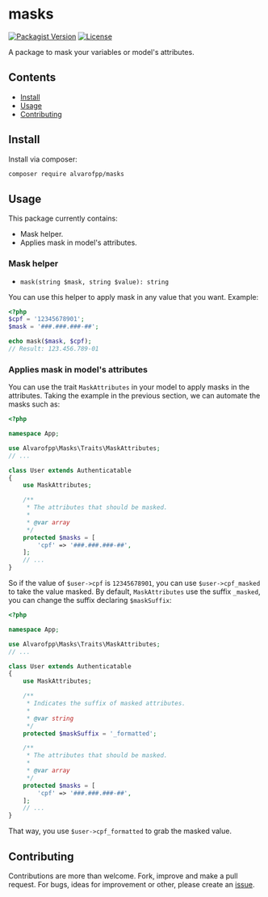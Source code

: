 # masks
[![Packagist Version](https://img.shields.io/packagist/v/alvarofpp/masks)](https://packagist.org/packages/alvarofpp/masks)
[![License](https://img.shields.io/badge/license-MIT-brightgreen.svg)](https://github.com/alvarofpp/laravel-masks/blob/master/LICENSE)

A package to mask your variables or model's attributes.

## Contents
  - [Install](#install)
  - [Usage](#usage)
  - [Contributing](#contributing)

## Install
Install via composer:
```bash
composer require alvarofpp/masks
```

## Usage
This package currently contains:
- Mask helper.
- Applies mask in model's attributes.

### Mask helper
- `mask(string $mask, string $value): string`

You can use this helper to apply mask in any value that you want. Example:
```php
<?php
$cpf = '12345678901';
$mask = '###.###.###-##';

echo mask($mask, $cpf);
// Result: 123.456.789-01
```

### Applies mask in model's attributes
You can use the trait `MaskAttributes` in your model to apply masks in the attributes.
Taking the example in the previous section, we can automate the masks such as:

```php
<?php

namespace App;

use Alvarofpp\Masks\Traits\MaskAttributes;
// ...

class User extends Authenticatable
{
    use MaskAttributes;

    /**
     * The attributes that should be masked.
     *
     * @var array
     */
    protected $masks = [
        'cpf' => '###.###.###-##',
    ];
    // ...
}
```

So if the value of `$user->cpf` is `12345678901`, you can use `$user->cpf_masked` to take the value masked.
By default, `MaskAttributes` use the suffix `_masked`, you can change the suffix declaring `$maskSuffix`:
```php
<?php

namespace App;

use Alvarofpp\Masks\Traits\MaskAttributes;
// ...

class User extends Authenticatable
{
    use MaskAttributes;

    /**
     * Indicates the suffix of masked attributes.
     * 
     * @var string 
     */
    protected $maskSuffix = '_formatted';

    /**
     * The attributes that should be masked.
     *
     * @var array
     */
    protected $masks = [
        'cpf' => '###.###.###-##',
    ];
    // ...
}
```

That way, you use `$user->cpf_formatted` to grab the masked value.

## Contributing
Contributions are more than welcome. Fork, improve and make a pull request. For bugs, ideas for improvement or other, please create an [issue](https://github.com/alvarofpp/laravel-masks/issues).
